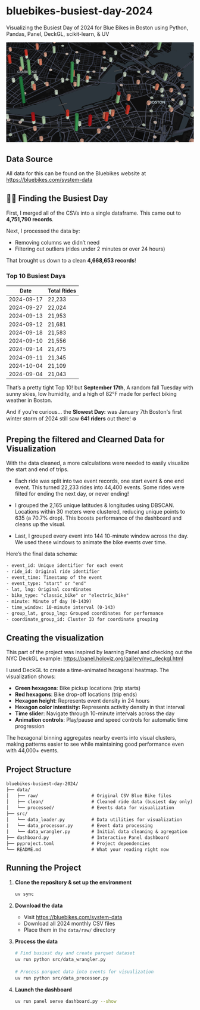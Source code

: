 # bluebikes-busiest-day-2024
Visualizing the Busiest Day of 2024 for Blue Bikes in Boston using Python, Pandas, Panel, DeckGL, scikit-learn, & UV

![Graph Visual](./data/map_snapshot.png)


## Data Source
All data for this can be found on the Bluebikes website at https://bluebikes.com/system-data

## 🚴‍♂️ Finding the Busiest Day

First, I merged all of the CSVs into a single dataframe. This came out to **4,751,790 records**.

Next, I processed the data by:
- Removing columns we didn’t need
- Filtering out outliers (rides under 2 minutes or over 24 hours)

That brought us down to a clean **4,668,653 records**!

### Top 10 Busiest Days

| Date       | Total Rides |
|------------|--------------|
| 2024-09-17 | 22,233       |
| 2024-09-27 | 22,024       |
| 2024-09-13 | 21,953       |
| 2024-09-12 | 21,681       |
| 2024-09-18 | 21,583       |
| 2024-09-10 | 21,556       |
| 2024-09-14 | 21,475       |
| 2024-09-11 | 21,345       |
| 2024-10-04 | 21,109       |
| 2024-09-04 | 21,043       |

That’s a pretty tight Top 10! but **September 17th**, A random fall Tuesday with sunny skies, low humidity, and a high of 82°F made for perfect biking weather in Boston.

And if you're curious... the **Slowest Day:** was January 7th Boston's first winter storm of 2024 still saw **641 riders** out there! ❄️

## Preping the filtered and Clearned Data for Visualization

With the data cleaned, a more calculations were needed to easily visualize the start and end of trips.

- Each ride was split into two event records, one start event & one end event. This turned 22,233 rides into 44,400 events. Some rides were filted for ending the next day, or never ending!

- I grouped the 2,165 unique latitudes & longitudes using DBSCAN. Locations within 30 meters were clustered, reducing unique points to 635 (a 70.7% drop). This boosts performance of the dashboard and cleans up the visual.

- Last, I grouped every event into 144 10-minute window across the day. We used these windows to animate the bike events over time.

Here’s the final data schema:

```
- event_id: Unique identifier for each event  
- ride_id: Original ride identifier  
- event_time: Timestamp of the event  
- event_type: "start" or "end"  
- lat, lng: Original coordinates  
- bike_type: "classic_bike" or "electric_bike"  
- minute: Minute of day (0-1439)  
- time_window: 10-minute interval (0-143)  
- group_lat, group_lng: Grouped coordinates for performance  
- coordinate_group_id: Cluster ID for coordinate grouping  
```
## Creating the visualization

This part of the project was inspired by learning Panel and checking out the NYC DeckGL example:
https://panel.holoviz.org/gallery/nyc_deckgl.html

I used DeckGL to create a time-animated hexagonal heatmap. The visualization shows:

- **Green hexagons**: Bike pickup locations (trip starts)
- **Red hexagons**: Bike drop-off locations (trip ends)
- **Hexagon height**: Represents event density in 24 hours
- **Hexagon color intestisity:** Represents activity density in that interval
- **Time slider**: Navigate through 10-minute intervals across the day
- **Animation controls**: Play/pause and speed controls for automatic time progression

The hexagonal binning aggregates nearby events into visual clusters, making patterns easier to see while maintaining good performance even with 44,000+ events.

## Project Structure

```
bluebikes-busiest-day-2024/
├── data/
│   ├── raw/                    # Original CSV Blue Bike files
│   ├── clean/                  # Cleaned ride data (busiest day only)
│   └── processed/              # Events data for visualization
├── src/
│   └── data_loader.py          # Data utilities for visualization
|   └── data_processor.py       # Event data processing
|   └── data_wrangler.py        # Initial data cleaning & agregation
├── dashboard.py                # Interactive Panel dashboard
├── pyproject.toml              # Project dependencies
└── README.md                   # What your reading right now
```

## Running the Project

1. **Clone the repository & set up the environment**
   ```bash
   uv sync
   ```

2. **Download the data**
   - Visit https://bluebikes.com/system-data
   - Download all 2024 monthly CSV files
   - Place them in the `data/raw/` directory

3. **Process the data**
   ```bash
   # Find busiest day and create parquet dataset
   uv run python src/data_wrangler.py
   
   # Process parquet data into events for visualization
   uv run python src/data_processor.py
   ```

4. **Launch the dashboard**
   ```bash
   uv run panel serve dashboard.py --show
   ```